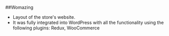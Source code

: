 ##Womazing
- Layout of the store's website.
- It was fully integrated into WordPress with all the functionality using the following plugins: Redux, WooCommerce
